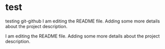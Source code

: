 # test
testing git-github
I am editing the README file. Adding some more details about the project description.

I am editing the README file. Adding some more details about the project description.
